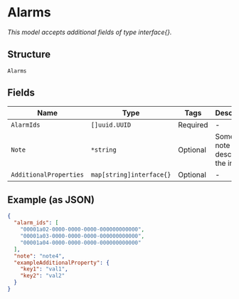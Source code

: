 
# Alarms

*This model accepts additional fields of type interface{}.*

## Structure

`Alarms`

## Fields

| Name | Type | Tags | Description |
|  --- | --- | --- | --- |
| `AlarmIds` | `[]uuid.UUID` | Required | - |
| `Note` | `*string` | Optional | Some text note describing the intent |
| `AdditionalProperties` | `map[string]interface{}` | Optional | - |

## Example (as JSON)

```json
{
  "alarm_ids": [
    "00001a02-0000-0000-0000-000000000000",
    "00001a03-0000-0000-0000-000000000000",
    "00001a04-0000-0000-0000-000000000000"
  ],
  "note": "note4",
  "exampleAdditionalProperty": {
    "key1": "val1",
    "key2": "val2"
  }
}
```

